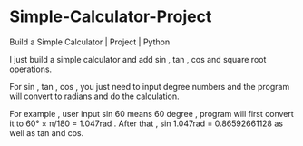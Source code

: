 # Simple-Calculator-Project
Build a Simple Calculator | Project | Python

I just build a simple calculator and add sin , tan , cos and square root operations.

For sin , tan , cos , you just need to input degree numbers and the program will convert to radians and do the calculation.

For example , user input sin 60 means 60 degree , program will first convert it to 60° × π/180 = 1.047rad . After that , sin 1.047rad = 0.86592661128 as well as tan and cos.

